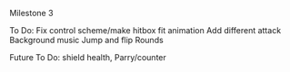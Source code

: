 Milestone 3

To Do:
Fix control scheme/make hitbox fit animation
Add different attack
Background music
Jump and flip
Rounds

Future To Do:
shield health,
Parry/counter
